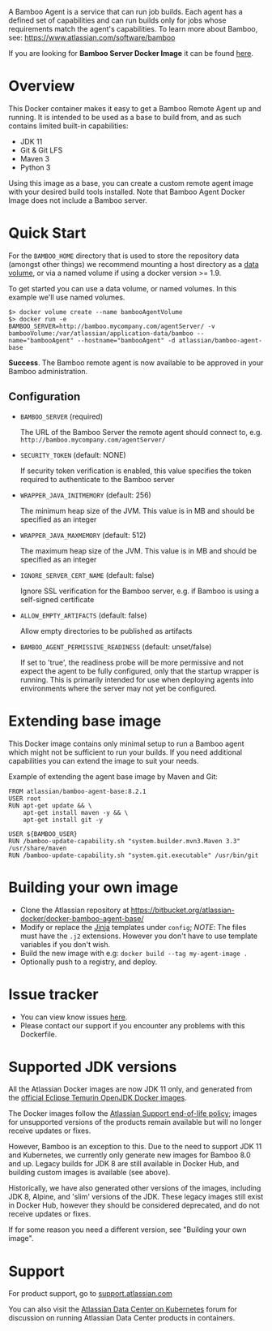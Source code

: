 A Bamboo Agent is a service that can run job builds. Each agent has a defined set of capabilities and can run builds only for jobs whose requirements match the agent's capabilities.
To learn more about Bamboo, see: https://www.atlassian.com/software/bamboo

If you are looking for **Bamboo Server Docker Image** it can be found [here](https://hub.docker.com/r/atlassian/bamboo-server/).

# Overview

This Docker container makes it easy to get a Bamboo Remote Agent up and running. It is intended to be used as a base to build from, and as such
contains limited built-in capabilities:

* JDK 11
* Git & Git LFS
* Maven 3
* Python 3

Using this image as a base, you can create a custom remote agent image with your
desired build tools installed. Note that Bamboo Agent Docker Image does not
include a Bamboo server.

# Quick Start

For the `BAMBOO_HOME` directory that is used to store the repository data (amongst other things) we recommend mounting a host directory as a [data volume](https://docs.docker.com/engine/tutorials/dockervolumes/#/data-volumes), or via a named volume if using a docker version >= 1.9.

To get started you can use a data volume, or named volumes. In this example we'll use named volumes.

    $> docker volume create --name bambooAgentVolume
    $> docker run -e BAMBOO_SERVER=http://bamboo.mycompany.com/agentServer/ -v bambooVolume:/var/atlassian/application-data/bamboo --name="bambooAgent" --hostname="bambooAgent" -d atlassian/bamboo-agent-base

**Success**. The Bamboo remote agent is now available to be approved in your Bamboo administration.


## Configuration

* `BAMBOO_SERVER` (required)

   The URL of the Bamboo Server the remote agent should connect to, e.g. `http://bamboo.mycompany.com/agentServer/`

* `SECURITY_TOKEN` (default: NONE)

   If security token verification is enabled, this value specifies the token required to authenticate to the Bamboo server

* `WRAPPER_JAVA_INITMEMORY` (default: 256)

   The minimum heap size of the JVM. This value is in MB and should be specified as an integer

* `WRAPPER_JAVA_MAXMEMORY` (default: 512)

   The maximum heap size of the JVM. This value is in MB and should be specified as an integer

* `IGNORE_SERVER_CERT_NAME` (default: false)

   Ignore SSL verification for the Bamboo server, e.g. if Bamboo is using a self-signed certificate

* `ALLOW_EMPTY_ARTIFACTS` (default: false)

   Allow empty directories to be published as artifacts

* `BAMBOO_AGENT_PERMISSIVE_READINESS` (default: unset/false)

   If set to 'true', the readiness probe will be more permissive and not expect
   the agent to be fully configured, only that the startup wrapper is
   running. This is primarily intended for use when deploying agents into
   environments where the server may not yet be configured.

# Extending base image

This Docker image contains only minimal setup to run a Bamboo agent which might not be sufficient to run your builds. If you need additional capabilities you can extend the image to suit your needs.

Example of extending the agent base image by Maven and Git:

    FROM atlassian/bamboo-agent-base:8.2.1
    USER root
    RUN apt-get update && \
        apt-get install maven -y && \
        apt-get install git -y
        
    USER ${BAMBOO_USER}
    RUN /bamboo-update-capability.sh "system.builder.mvn3.Maven 3.3" /usr/share/maven
    RUN /bamboo-update-capability.sh "system.git.executable" /usr/bin/git

# Building your own image

* Clone the Atlassian repository at https://bitbucket.org/atlassian-docker/docker-bamboo-agent-base/
* Modify or replace the [Jinja](https://jinja.palletsprojects.com/) templates
  under `config`; _NOTE_: The files must have the `.j2` extensions. However you
  don't have to use template variables if you don't wish.
* Build the new image with e.g: `docker build --tag my-agent-image .`
* Optionally push to a registry, and deploy.

# Issue tracker

* You can view know issues [here](https://jira.atlassian.com/projects/BAM/issues/filter=allissues).
* Please contact our support if you encounter any problems with this Dockerfile.

# Supported JDK versions

All the Atlassian Docker images are now JDK 11 only, and generated from the
[official Eclipse Temurin OpenJDK Docker images](https://hub.docker.com/_/eclipse-temurin).

The Docker images follow the [Atlassian Support end-of-life
policy](https://confluence.atlassian.com/support/atlassian-support-end-of-life-policy-201851003.html);
images for unsupported versions of the products remain available but will no longer
receive updates or fixes.

However, Bamboo is an exception to this. Due to the need to support JDK 11 and
Kubernetes, we currently only generate new images for Bamboo 8.0 and up. Legacy
builds for JDK 8 are still available in Docker Hub, and building custom images
is available (see above).

Historically, we have also generated other versions of the images, including
JDK 8, Alpine, and 'slim' versions of the JDK. These legacy images still exist in
Docker Hub, however they should be considered deprecated, and do not receive
updates or fixes.

If for some reason you need a different version, see "Building your own image".

# Support

For product support, go to [support.atlassian.com](https://support.atlassian.com/)

You can also visit the [Atlassian Data Center on
Kubernetes](https://community.atlassian.com/t5/Atlassian-Data-Center-on/gh-p/DC_Kubernetes)
forum for discussion on running Atlassian Data Center products in containers.

